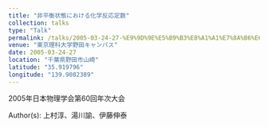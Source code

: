 ```yaml
---
title: "非平衡状態における化学反応定数"
collection: talks
type: "Talk"
permalink: /talks/2005-03-24-27-%E9%9D%9E%E5%B9%B3%E8%A1%A1%E7%8A%B6%E6%85%8B%E3%81%AB%E3%81%8A%E3%81%91%E3%82%8B%E5%8C%96%E5%AD%A6%E5%8F%8D%E5%BF%9C%E5%AE%9A%E6%95%B0
venue: "東京理科大学野田キャンパス"
date: 2005-03-24-27
location: "千葉県野田市山崎"
latitude: "35.919796"
longitude: "139.9082389"
---
```


2005年日本物理学会第60回年次大会

Author(s): 上村淳、湯川諭、伊藤伸泰
